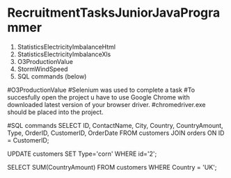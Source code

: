 # RecruitmentTasksJuniorJavaProgrammer

1. StatisticsElectricityImbalanceHtml
2. StatisticsElectricityImbalanceXls
3. O3ProductionValue
4. StormWindSpeed
5. SQL commands (below)

#O3ProductionValue
#Selenium was used to complete a task
#To succesfully open the project u have to use Google Chrome with downloaded latest version of your browser driver.
#chromedriver.exe should be placed into the project.

#SQL commands
SELECT ID, ContactName, City, Country, CountryAmount, Type, OrderID, CustomerID, OrderDate
FROM customers JOIN orders 
ON ID = CustomerID;

UPDATE customers SET Type='corn' WHERE id='2';

SELECT SUM(CountryAmount) FROM customers WHERE Country = 'UK';
